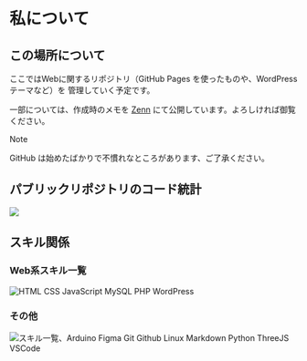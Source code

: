 # 私について

## この場所について

ここではWebに関するリポジトリ（GitHub Pages を使ったものや、WordPressテーマなど）を 管理していく予定です。

一部については、作成時のメモを [Zenn](https://zenn.dev/nonaka101) にて公開しています。よろしければ御覧ください。

> [!NOTE]
> GitHub は始めたばかりで不慣れなところがあります、ご了承ください。

## パブリックリポジトリのコード統計

<img src="https://github-readme-stats.vercel.app/api/top-langs/?username=nonaka101&layout=compact">

## スキル関係

### Web系スキル一覧

<img
  alt="HTML CSS JavaScript MySQL PHP WordPress"
  src="https://skillicons.dev/icons?i=html,css,js,java,php,wordpress,mysql,threejs,svg,figma&perline=6">

### その他

<img
    alt="スキル一覧、Arduino Figma Git Github Linux Markdown Python ThreeJS VSCode"
    src="https://skillicons.dev/icons?i=arduino,c,py,md,git,github,linux,vscode&perline=6">
